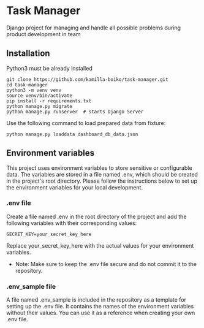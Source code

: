 # Task Manager

Django project for managing and handle all possible problems during product development in team

## Installation

Python3 must be already installed

```shell
git clone https://github.com/kamilla-boiko/task-manager.git
cd task-manager
python3 -m venv venv
source venv/bin/activate
pip install -r requirements.txt
python manage.py migrate
python manage.py runserver  # starts Django Server
```

Use the following command to load prepared data from fixture:

`python manage.py loaddata dashboard_db_data.json`

## Environment variables

This project uses environment variables to store sensitive or configurable data.
The variables are stored in a file named .env, which should be created in the
project's root directory.
Please follow the instructions below to set up the environment variables for your local development.

### .env file

Create a file named .env in the root directory of the project and add the following variables
with their corresponding values:

```SECRET_KEY=your_secret_key_here```

Replace your_secret_key_here with the actual values for your environment variables.

* Note: Make sure to keep the .env file secure and do not commit it to the repository.

### .env_sample file

A file named .env_sample is included in the repository as a template for setting up the .env file.
It contains the names of the environment variables without their values.
You can use it as a reference when creating your own .env file.
